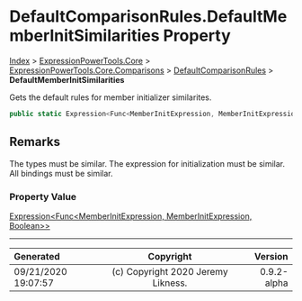 ﻿# DefaultComparisonRules.DefaultMemberInitSimilarities Property

[Index](../index.md) > [ExpressionPowerTools.Core](ExpressionPowerTools.Core.a.md) > [ExpressionPowerTools.Core.Comparisons](ExpressionPowerTools.Core.Comparisons.n.md) > [DefaultComparisonRules](ExpressionPowerTools.Core.Comparisons.DefaultComparisonRules.cs.md) > **DefaultMemberInitSimilarities**

Gets the default rules for member initializer similarites.

```csharp
public static Expression<Func<MemberInitExpression, MemberInitExpression, Boolean>> DefaultMemberInitSimilarities { get; }
```

## Remarks

The types must be similar. The expression for initialization must
            be similar. All bindings must be similar.

### Property Value

 [Expression&lt;Func&lt;MemberInitExpression, MemberInitExpression, Boolean>>](https://docs.microsoft.com/dotnet/api/system.linq.expressions.expression-1) 


---

| Generated | Copyright | Version |
| :-- | :-: | --: |
| 09/21/2020 19:07:57 | (c) Copyright 2020 Jeremy Likness. | 0.9.2-alpha |
